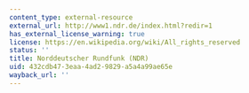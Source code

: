 ```yaml
---
content_type: external-resource
external_url: http://www1.ndr.de/index.html?redir=1
has_external_license_warning: true
license: https://en.wikipedia.org/wiki/All_rights_reserved
status: ''
title: Norddeutscher Rundfunk (NDR)
uid: 432cdb47-3eaa-4ad2-9829-a5a4a99ae65e
wayback_url: ''
---
```

